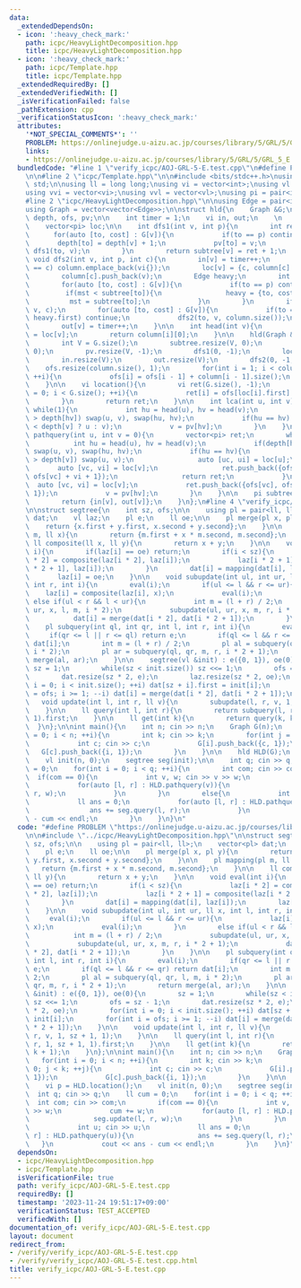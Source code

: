 ```yaml
---
data:
  _extendedDependsOn:
  - icon: ':heavy_check_mark:'
    path: icpc/HeavyLightDecomposition.hpp
    title: icpc/HeavyLightDecomposition.hpp
  - icon: ':heavy_check_mark:'
    path: icpc/Template.hpp
    title: icpc/Template.hpp
  _extendedRequiredBy: []
  _extendedVerifiedWith: []
  _isVerificationFailed: false
  _pathExtension: cpp
  _verificationStatusIcon: ':heavy_check_mark:'
  attributes:
    '*NOT_SPECIAL_COMMENTS*': ''
    PROBLEM: https://onlinejudge.u-aizu.ac.jp/courses/library/5/GRL/5/GRL_5_E
    links:
    - https://onlinejudge.u-aizu.ac.jp/courses/library/5/GRL/5/GRL_5_E
  bundledCode: "#line 1 \"verify_icpc/AOJ-GRL-5-E.test.cpp\"\n#define PROBLEM \"https://onlinejudge.u-aizu.ac.jp/courses/library/5/GRL/5/GRL_5_E\"\
    \n\n#line 2 \"icpc/Template.hpp\"\n\n#include <bits/stdc++.h>\nusing namespace\
    \ std;\n\nusing ll = long long;\nusing vi = vector<int>;\nusing vl = vector<ll>;\n\
    using vvi = vector<vi>;\nusing vvl = vector<vl>;\nusing pi = pair<int, int>;\n\
    #line 2 \"icpc/HeavyLightDecomposition.hpp\"\n\nusing Edge = pair<int, ll>;\n\
    using Graph = vector<vector<Edge>>;\n\nstruct hld{\n    Graph &G;\n    vi subtree,\
    \ depth, ofs, pv;\n\n    int timer = 1;\n    vi in, out;\n    \n    vvi column;\n\
    \    vector<pi> loc;\n\n    int dfs1(int v, int p){\n        int ret = 0;\n  \
    \      for(auto [to, cost] : G[v]){\n            if(to == p) continue;\n     \
    \       depth[to] = depth[v] + 1;\n            pv[to] = v;\n            ret +=\
    \ dfs1(to, v);\n        }\n        return subtree[v] = ret + 1;\n    }\n\n   \
    \ void dfs2(int v, int p, int c){\n        in[v] = timer++;\n        if(column.size()\
    \ == c) column.emplace_back(vi{});\n        loc[v] = {c, column[c].size()};\n\
    \        column[c].push_back(v);\n        Edge heavy;\n        int mst = 0;\n\
    \        for(auto [to, cost] : G[v]){\n            if(to == p) continue;\n   \
    \         if(mst < subtree[to]){\n                heavy = {to, cost};\n      \
    \          mst = subtree[to];\n            }\n        }\n        if(mst) dfs2(heavy.first,\
    \ v, c);\n        for(auto [to, cost] : G[v]){\n            if(to == p or to ==\
    \ heavy.first) continue;\n            dfs2(to, v, column.size());\n        }\n\
    \        out[v] = timer++;\n    }\n\n    int head(int v){\n        auto [i, j]\
    \ = loc[v];\n        return column[i][0];\n    }\n\n    hld(Graph &G) : G(G){\n\
    \        int V = G.size();\n        subtree.resize(V, 0);\n        depth.resize(V,\
    \ 0);\n        pv.resize(V, -1);\n        dfs1(0, -1);\n        loc.resize(V);\n\
    \        in.resize(V);\n        out.resize(V);\n        dfs2(0, -1, 0);\n    \
    \    ofs.resize(column.size(), 1);\n        for(int i = 1; i < column.size();\
    \ ++i){\n            ofs[i] = ofs[i - 1] + column[i - 1].size();\n        }\n\
    \    }\n\n    vi location(){\n        vi ret(G.size(), -1);\n        for(int i\
    \ = 0; i < G.size(); ++i){\n            ret[i] = ofs[loc[i].first] + loc[i].second;\n\
    \        }\n        return ret;\n    }\n\n    int lca(int u, int v){\n       \
    \ while(1){\n            int hu = head(u), hv = head(v);\n            if(depth[hu]\
    \ > depth[hv]) swap(u, v), swap(hu, hv);\n            if(hu == hv) return (depth[u]\
    \ < depth[v] ? u : v);\n            v = pv[hv];\n        }\n    }\n\n    vector<pi>\
    \ pathquery(int u, int v = 0){\n        vector<pi> ret;\n        while(1){\n \
    \           int hu = head(u), hv = head(v);\n            if(depth[hu] > depth[hv])\
    \ swap(u, v), swap(hu, hv);\n            if(hu == hv){\n                if(depth[u]\
    \ > depth[v]) swap(u, v);\n                auto [uc, ui] = loc[u];\n         \
    \       auto [vc, vi] = loc[v];\n                ret.push_back({ofs[uc] + ui,\
    \ ofs[vc] + vi + 1});\n                return ret;\n            }\n          \
    \  auto [vc, vi] = loc[v];\n            ret.push_back({ofs[vc], ofs[vc] + vi +\
    \ 1});\n            v = pv[hv];\n        }\n    }\n\n    pi subtreequery(int v){\n\
    \        return {in[v], out[v]};\n    }\n};\n#line 4 \"verify_icpc/AOJ-GRL-5-E.test.cpp\"\
    \n\nstruct segtree{\n    int sz, ofs;\n\n    using pl = pair<ll, ll>;\n    vector<pl>\
    \ dat;\n    vl laz;\n    pl e;\n    ll oe;\n\n    pl merge(pl x, pl y){\n    \
    \    return {x.first + y.first, x.second + y.second};\n    }\n\n    pl mapping(pl\
    \ m, ll x){\n        return {m.first + x * m.second, m.second};\n    }\n\n   \
    \ ll composite(ll x, ll y){\n        return x + y;\n    }\n\n    void eval(int\
    \ i){\n        if(laz[i] == oe) return;\n        if(i < sz){\n            laz[i\
    \ * 2] = composite(laz[i * 2], laz[i]);\n            laz[i * 2 + 1] = composite(laz[i\
    \ * 2 + 1], laz[i]);\n        }\n        dat[i] = mapping(dat[i], laz[i]);\n \
    \       laz[i] = oe;\n    }\n\n    void subupdate(int ul, int ur, ll x, int l,\
    \ int r, int i){\n        eval(i);\n        if(ul <= l && r <= ur){\n        \
    \    laz[i] = composite(laz[i], x);\n            eval(i);\n        }\n       \
    \ else if(ul < r && l < ur){\n            int m = (l + r) / 2;\n            subupdate(ul,\
    \ ur, x, l, m, i * 2);\n            subupdate(ul, ur, x, m, r, i * 2 + 1);\n \
    \           dat[i] = merge(dat[i * 2], dat[i * 2 + 1]);\n        }\n    }\n\n\
    \    pl subquery(int ql, int qr, int l, int r, int i){\n        eval(i);\n   \
    \     if(qr <= l || r <= ql) return e;\n        if(ql <= l && r <= qr) return\
    \ dat[i];\n        int m = (l + r) / 2;\n        pl al = subquery(ql, qr, l, m,\
    \ i * 2);\n        pl ar = subquery(ql, qr, m, r, i * 2 + 1);\n        return\
    \ merge(al, ar);\n    }\n\n    segtree(vl &init) : e({0, 1}), oe(0){\n       \
    \ sz = 1;\n        while(sz < init.size()) sz <<= 1;\n        ofs = sz - 1;\n\
    \        dat.resize(sz * 2, e);\n        laz.resize(sz * 2, oe);\n        for(int\
    \ i = 0; i < init.size(); ++i) dat[sz + i].first = init[i];\n        for(int i\
    \ = ofs; i >= 1; --i) dat[i] = merge(dat[i * 2], dat[i * 2 + 1]);\n    }\n\n \
    \   void update(int l, int r, ll v){\n        subupdate(l, r, v, 1, sz + 1, 1);\n\
    \    }\n\n    ll query(int l, int r){\n        return subquery(l, r, 1, sz + 1,\
    \ 1).first;\n    }\n\n    ll get(int k){\n        return query(k, k + 1);\n  \
    \  }\n};\n\nint main(){\n    int n; cin >> n;\n    Graph G(n);\n    for(int i\
    \ = 0; i < n; ++i){\n        int k; cin >> k;\n        for(int j = 0; j < k; ++j){\n\
    \            int c; cin >> c;\n            G[i].push_back({c, 1});\n         \
    \   G[c].push_back({i, 1});\n        }\n    }\n\n    hld HLD(G);\n    vi p = HLD.location();\n\
    \    vl init(n, 0);\n    segtree seg(init);\n\n    int q; cin >> q;\n    ll cum\
    \ = 0;\n    for(int i = 0; i < q; ++i){\n        int com; cin >> com;\n      \
    \  if(com == 0){\n            int v, w; cin >> v >> w;\n            cum += w;\n\
    \            for(auto [l, r] : HLD.pathquery(v)){\n                seg.update(l,\
    \ r, w);\n            }\n        }\n        else{\n            int u; cin >> u;\n\
    \            ll ans = 0;\n            for(auto [l, r] : HLD.pathquery(u)){\n \
    \               ans += seg.query(l, r);\n            }\n            cout << ans\
    \ - cum << endl;\n        }\n    }\n}\n"
  code: "#define PROBLEM \"https://onlinejudge.u-aizu.ac.jp/courses/library/5/GRL/5/GRL_5_E\"\
    \n\n#include \"../icpc/HeavyLightDecomposition.hpp\"\n\nstruct segtree{\n    int\
    \ sz, ofs;\n\n    using pl = pair<ll, ll>;\n    vector<pl> dat;\n    vl laz;\n\
    \    pl e;\n    ll oe;\n\n    pl merge(pl x, pl y){\n        return {x.first +\
    \ y.first, x.second + y.second};\n    }\n\n    pl mapping(pl m, ll x){\n     \
    \   return {m.first + x * m.second, m.second};\n    }\n\n    ll composite(ll x,\
    \ ll y){\n        return x + y;\n    }\n\n    void eval(int i){\n        if(laz[i]\
    \ == oe) return;\n        if(i < sz){\n            laz[i * 2] = composite(laz[i\
    \ * 2], laz[i]);\n            laz[i * 2 + 1] = composite(laz[i * 2 + 1], laz[i]);\n\
    \        }\n        dat[i] = mapping(dat[i], laz[i]);\n        laz[i] = oe;\n\
    \    }\n\n    void subupdate(int ul, int ur, ll x, int l, int r, int i){\n   \
    \     eval(i);\n        if(ul <= l && r <= ur){\n            laz[i] = composite(laz[i],\
    \ x);\n            eval(i);\n        }\n        else if(ul < r && l < ur){\n \
    \           int m = (l + r) / 2;\n            subupdate(ul, ur, x, l, m, i * 2);\n\
    \            subupdate(ul, ur, x, m, r, i * 2 + 1);\n            dat[i] = merge(dat[i\
    \ * 2], dat[i * 2 + 1]);\n        }\n    }\n\n    pl subquery(int ql, int qr,\
    \ int l, int r, int i){\n        eval(i);\n        if(qr <= l || r <= ql) return\
    \ e;\n        if(ql <= l && r <= qr) return dat[i];\n        int m = (l + r) /\
    \ 2;\n        pl al = subquery(ql, qr, l, m, i * 2);\n        pl ar = subquery(ql,\
    \ qr, m, r, i * 2 + 1);\n        return merge(al, ar);\n    }\n\n    segtree(vl\
    \ &init) : e({0, 1}), oe(0){\n        sz = 1;\n        while(sz < init.size())\
    \ sz <<= 1;\n        ofs = sz - 1;\n        dat.resize(sz * 2, e);\n        laz.resize(sz\
    \ * 2, oe);\n        for(int i = 0; i < init.size(); ++i) dat[sz + i].first =\
    \ init[i];\n        for(int i = ofs; i >= 1; --i) dat[i] = merge(dat[i * 2], dat[i\
    \ * 2 + 1]);\n    }\n\n    void update(int l, int r, ll v){\n        subupdate(l,\
    \ r, v, 1, sz + 1, 1);\n    }\n\n    ll query(int l, int r){\n        return subquery(l,\
    \ r, 1, sz + 1, 1).first;\n    }\n\n    ll get(int k){\n        return query(k,\
    \ k + 1);\n    }\n};\n\nint main(){\n    int n; cin >> n;\n    Graph G(n);\n \
    \   for(int i = 0; i < n; ++i){\n        int k; cin >> k;\n        for(int j =\
    \ 0; j < k; ++j){\n            int c; cin >> c;\n            G[i].push_back({c,\
    \ 1});\n            G[c].push_back({i, 1});\n        }\n    }\n\n    hld HLD(G);\n\
    \    vi p = HLD.location();\n    vl init(n, 0);\n    segtree seg(init);\n\n  \
    \  int q; cin >> q;\n    ll cum = 0;\n    for(int i = 0; i < q; ++i){\n      \
    \  int com; cin >> com;\n        if(com == 0){\n            int v, w; cin >> v\
    \ >> w;\n            cum += w;\n            for(auto [l, r] : HLD.pathquery(v)){\n\
    \                seg.update(l, r, w);\n            }\n        }\n        else{\n\
    \            int u; cin >> u;\n            ll ans = 0;\n            for(auto [l,\
    \ r] : HLD.pathquery(u)){\n                ans += seg.query(l, r);\n         \
    \   }\n            cout << ans - cum << endl;\n        }\n    }\n}"
  dependsOn:
  - icpc/HeavyLightDecomposition.hpp
  - icpc/Template.hpp
  isVerificationFile: true
  path: verify_icpc/AOJ-GRL-5-E.test.cpp
  requiredBy: []
  timestamp: '2023-11-24 19:51:17+09:00'
  verificationStatus: TEST_ACCEPTED
  verifiedWith: []
documentation_of: verify_icpc/AOJ-GRL-5-E.test.cpp
layout: document
redirect_from:
- /verify/verify_icpc/AOJ-GRL-5-E.test.cpp
- /verify/verify_icpc/AOJ-GRL-5-E.test.cpp.html
title: verify_icpc/AOJ-GRL-5-E.test.cpp
---
```

